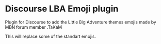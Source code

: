 # Discourse LBA Emoji plugin

Plugin for Discourse to add the Little Big Adventure themes emojis made by MBN forum member .TaKaM

This will replace some of the standart emojis.


